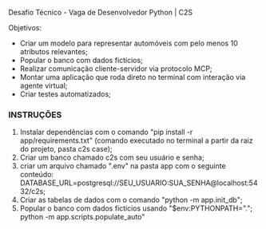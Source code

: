 Desafio Técnico - Vaga de Desenvolvedor Python | C2S

Objetivos:
- Criar um modelo para representar automóveis com pelo menos 10 atributos relevantes;
- Popular o banco com dados fictícios;
- Realizar comunicação cliente-servidor via protocolo MCP;
- Montar uma aplicação que roda direto no terminal com interação via agente virtual;
- Criar testes automatizados;

### INSTRUÇÕES ###

1. Instalar dependências com o comando "pip install -r app/requirements.txt" (comando executado no terminal a partir da raiz do projeto, pasta c2s case);
2. Criar um banco chamado c2s com seu usuário e senha;
3. criar um arquivo chamado ".env" na pasta app com o seguinte conteúdo:
DATABASE_URL=postgresql://SEU_USUARIO:SUA_SENHA@localhost:5432/c2s;
4. Criar as tabelas de dados com o comando "python -m app.init_db";
5. Popular o banco com dados fictícios usando "$env:PYTHONPATH="."; python -m app.scripts.populate_auto"
